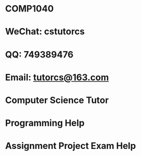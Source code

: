 # COMP1040
# WeChat: cstutorcs

# QQ: 749389476

# Email: tutorcs@163.com

# Computer Science Tutor

# Programming Help

# Assignment Project Exam Help
